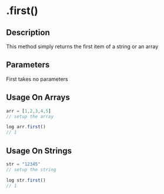 # .first()

## Description

This method simply returns the first item of a string or an array

## Parameters

First takes no parameters

## Usage On Arrays

```javascript
arr = [1,2,3,4,5]
// setup the array

log arr.first()
// 1
```

## Usage On Strings

```javascript
str = "12345"
// setup the string

log str.first()
// 1
```
